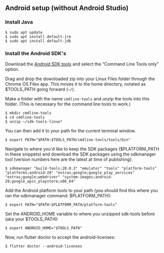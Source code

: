 ## Android setup (without Android Studio)

### Install Java

```terminal
$ sudo apt update
$ sudo apt install default-jre
$ sudo apt install default-jdk
```

### Install the Android SDK's

Download the [Android SDK tools][] and
select the “Command Line Tools only” option.

Drag and drop the downloaded zip into your Linux Files folder through the
Chrome OS Files app. This moves it to the home directory, notated as
$TOOLS_PATH going forward (`~/`).

Make a folder with the name `cmdline-tools` and unzip the tools into this folder. (This is necessary for the command line tools to work.)

```terminal
$ mkdir cmdline-tools
$ cd cmdline-tools
$ unzip ~/sdk-tools-linux*
```

You can then add it to your path for the current terminal window.

```terminal
$ export PATH="$PATH:$TOOLS_PATH/cmdline-tools/tools/bin"
```



Navigate to where you'd like to keep the SDK packages
($PLATFORM_PATH in these snippets) and download the SDK
packages using the sdkmanager tool (version numbers here are
the latest at time of publishing):

```terminal
$ sdkmanager "build-tools;28.0.3" "emulator" "tools" "platform-tools" "platforms;android-28" "extras;google;google_play_services" "extras;google;webdriver" "system-images;android-28;google_apis_playstore;x86_64"
```

Add the Android platform tools to your path (you should find this where you
ran the sdkmanager command: $PLATFORM_PATH):

```terminal
$ export PATH="$PATH:$PLATFORM_PATH/platform-tools"
```

Set the ANDROID_HOME variable to where you unzipped sdk-tools before (aka
your $TOOLS_PATH):

```terminal
$ export ANDROID_HOME="$TOOLS_PATH"
```

Now, run flutter doctor to accept the android-licenses:

```terminal
$ flutter doctor --android-licenses
```

[Android SDK tools]: {{site.android-dev}}/studio/#downloads
